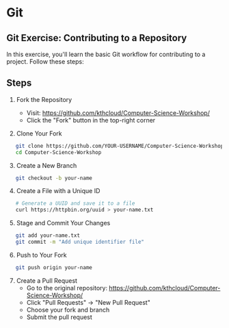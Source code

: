 # Git

## Git Exercise: Contributing to a Repository

In this exercise, you'll learn the basic Git workflow for contributing to a project. Follow these steps:

## Steps

1. Fork the Repository
   - Visit: https://github.com/kthcloud/Computer-Science-Workshop/
   - Click the "Fork" button in the top-right corner

2. Clone Your Fork   
```bash
   git clone https://github.com/YOUR-USERNAME/Computer-Science-Workshop.git
   cd Computer-Science-Workshop   
```

3. Create a New Branch     
```bash
   git checkout -b your-name  
```

4. Create a File with a Unique ID   
```bash
   # Generate a UUID and save it to a file
   curl https://httpbin.org/uuid > your-name.txt
   ```

5. Stage and Commit Your Changes   
```bash
   git add your-name.txt
   git commit -m "Add unique identifier file"   
```

6. Push to Your Fork   
```bash
   git push origin your-name  
```

7. Create a Pull Request
   - Go to the original repository: https://github.com/kthcloud/Computer-Science-Workshop/
   - Click "Pull Requests" → "New Pull Request"
   - Choose your fork and branch
   - Submit the pull request

